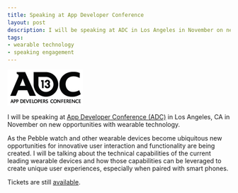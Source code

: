 ```yaml
---
title: Speaking at App Developer Conference
layout: post
description: I will be speaking at ADC in Los Angeles in November on new opportunities with wearable technology.
tags:
- wearable technology
- speaking engagement
---
```

<div class="screenshot">
    <img src="/assets/2013-09-26-adc-logo.png" width=170 alt="ADC logo" class="pull-left" style="margin-right: 20px;">
</div>

I will be speaking at [App Developer Conference (ADC)](http://www.schedule.adconf.com/session-id/825202?_mc=EM_DB_LE_AD13MRKAA10 "ADC conference focusing on development, UI, marketing, and business of apps.") in Los Angeles, CA in November on new opportunities with wearable technology.

As the Pebble watch and other wearable devices become ubiquitous new opportunities for innovative user interaction and functionality are being created. I will be talking about the technical capabilities of the current leading wearable devices and how those capabilities can be leveraged to create unique user experiences, especially when paired with smart phones.

Tickets are still [available](http://www.adconf.com/attend/passes.html "ADC conference tickets").